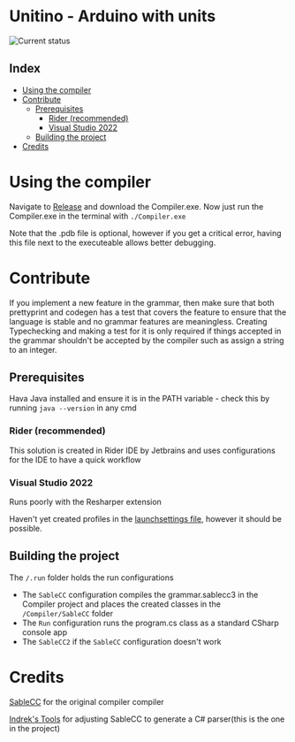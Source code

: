 ﻿# Unitino - Arduino with units
![Current status](https://github.com/JakobTopholt/P4-Unitino/actions/workflows/dotnet-desktop.yml/badge.svg)

## Index
* [Using the compiler](#using-the-compiler)
* [Contribute](#contribute)
  * [Prerequisites](#prerequisites)
    * [Rider (recommended)](#rider-recommended)
    * [Visual Studio 2022](#visual-studio-2022)
  * [Building the project](#building-the-project)
* [Credits](#credits)
# Using the compiler
Navigate to [Release](Release) and download the Compiler.exe. Now just run the Compiler.exe in the terminal with `./Compiler.exe`

Note that the .pdb file is optional, however if you get a critical error, having this file next to the executeable allows better debugging.

# Contribute
If you implement a new feature in the grammar, then make sure that both prettyprint and codegen has a test that covers the feature to ensure that the language is stable and no grammar features are meaningless. Creating Typechecking and making a test for it is only required if things accepted in the grammar shouldn't be accepted by the compiler such as assign a string to an integer.
## Prerequisites

Hava Java installed and ensure it is in the PATH variable - check this by running `java --version` in any cmd


### Rider (recommended)
This solution is created in Rider IDE by Jetbrains and uses configurations for the IDE to have a quick workflow

### Visual Studio 2022

Runs poorly with the Resharper extension

Haven't yet created profiles in the [launchsettings file](Compiler/Properties/launchSettings.json), however it should be possible.

## Building the project

The `/.run` folder holds the run configurations

* The `SableCC` configuration compiles the grammar.sablecc3 in the Compiler project 
and places the created classes in the `/Compiler/SableCC` folder
* The `Run` configuration runs the program.cs class as a standard CSharp console app
* The `SableCC2` if the `SableCC` configuration doesn't work

# Credits

[SableCC](sablecc.org) for the original compiler compiler

[Indrek's Tools](http://www.mare.ee/indrek/sablecc/) for adjusting SableCC to generate a C# parser(this is the one in the project)
